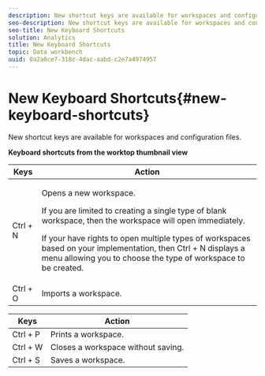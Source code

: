 ```yaml
---
description: New shortcut keys are available for workspaces and configuration files.
seo-description: New shortcut keys are available for workspaces and configuration files.
seo-title: New Keyboard Shortcuts
solution: Analytics
title: New Keyboard Shortcuts
topic: Data workbench
uuid: 0a2a0ce7-318c-4dac-aabd-c2e7a4974957
---
```


# New Keyboard Shortcuts{#new-keyboard-shortcuts}

New shortcut keys are available for workspaces and configuration files.

<table id="table_169AD5F75C92449FACEAC64660B4B50D"> 
 <desc> 
  <b>Keyboard shortcuts from the worktop thumbnail view</b> 
 </desc> 
 <thead> 
  <tr> 
   <th colname="col1" class="entry"> Keys </th> 
   <th colname="col2" class="entry"> Action </th> 
  </tr> 
 </thead>
 <tbody> 
  <tr> 
   <td colname="col1"> Ctrl + N </td> 
   <td colname="col2"> <p>Opens a new workspace. </p> <p>If you are limited to creating a single type of blank workspace, then the workspace will open immediately. </p> <p>If your have rights to open multiple types of workspaces based on your implementation, then Ctrl + N displays a menu allowing you to choose the type of workspace to be created. </p> </td> 
  </tr> 
  <tr> 
   <td colname="col1"> Ctrl + O </td> 
   <td colname="col2"> Imports a workspace. </td> 
  </tr> 
 </tbody> 
</table>

|  Keys  | Action  |
|---|---|
|  Ctrl + P  | Prints a workspace.  |
|  Ctrl + W  | Closes a workspace without saving.  |
|  Ctrl + S  | Saves a workspace.  |

